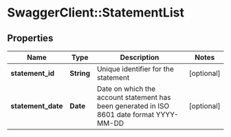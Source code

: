 # SwaggerClient::StatementList

## Properties
Name | Type | Description | Notes
------------ | ------------- | ------------- | -------------
**statement_id** | **String** | Unique identifier for the statement | [optional] 
**statement_date** | **Date** | Date on which the account statement has been generated in ISO 8601 date format YYYY-MM-DD | [optional] 

